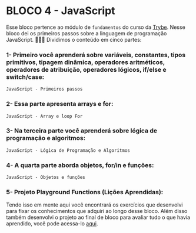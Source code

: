 # BLOCO 4 - JavaScript

Esse bloco pertence ao módulo de `fundamentos` do curso da [Trybe](https://www.betrybe.com/).
Nesse bloco dei os primeiros passos sobre a linguagem de programação JavaScript. 🚀🚀🚀
Dividimos o conteúdo em cinco partes:

### 1- Primeiro você aprenderá sobre variáveis, constantes, tipos primitivos, tipagem dinâmica, operadores aritméticos, operadores de atribuição, operadores lógicos, if/else e switch/case:
	JavaScript - Primeiros passos
### 2- Essa parte apresenta arrays e for:
	JavaScript - Array e loop For
### 3- Na terceira parte você aprenderá sobre lógica de programação e algoritmos:
	JavaScript - Lógica de Programação e Algoritmos
### 4- A quarta parte aborda objetos, for/in e funções:
	JavaScript - Objetos e funções
### 5- Projeto Playground Functions (Lições Aprendidas):


Tendo isso em mente aqui você encontrará os exercícios que desenvolvi para fixar os conhecimentos que adquiri ao longo desse bloco. Além disso também desenvolvi o projeto ao final de bloco para avaliar tudo o que havia aprendido, você pode acessa-lo [aqui](linkProjetoDoBloco).
